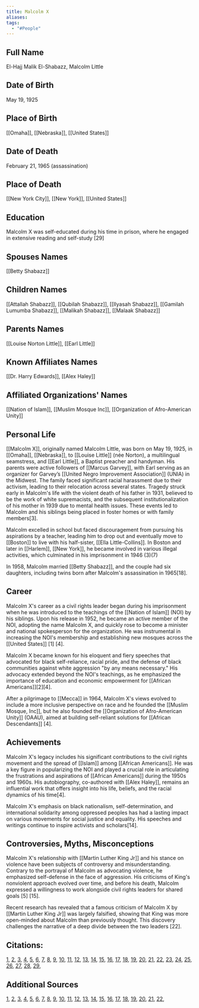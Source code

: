 ```yaml
---
title: Malcolm X
aliases: 
tags:
  - "#People"
---
```


## Full Name
 El-Hajj Malik El-Shabazz, Malcolm Little
## Date of Birth
May 19, 1925
## Place of Birth
[[Omaha]], [[Nebraska]], [[United States]]
## Date of Death
February 21, 1965 (assassination)
## Place of Death
[[New York City]], [[New York]], [[United States]]
## Education
Malcolm X was self-educated during his time in prison, where he engaged in extensive reading and self-study [29]
## Spouses Names
[[Betty Shabazz]]
## Children Names
[[Attallah Shabazz]], [[Qubilah Shabazz]], [[Ilyasah Shabazz]], [[Gamilah Lumumba Shabazz]], [[Malikah Shabazz]], [[Malaak Shabazz]]
## Parents Names
[[Louise Norton Little]], [[Earl Little]]
## Known Affiliates Names
[[Dr. Harry Edwards]], [[Alex Haley]]
## Affiliated Organizations' Names
[[Nation of Islam]], [[Muslim Mosque Inc]], [[Organization of Afro-American Unity]]
## Personal Life

[[Malcolm X]], originally named Malcolm Little, was born on May 19, 1925, in [[Omaha]], [[Nebraska]], to [[Louise Little]] (née Norton), a multilingual seamstress, and [[Earl Little]], a Baptist preacher and handyman. His parents were active followers of [[Marcus Garvey]], with Earl serving as an organizer for Garvey’s [[United Negro Improvement Association]] (UNIA) in the Midwest. The family faced significant racial harassment due to their activism, leading to their relocation across several states. Tragedy struck early in Malcolm's life with the violent death of his father in 1931, believed to be the work of white supremacists, and the subsequent institutionalization of his mother in 1939 due to mental health issues. These events led to Malcolm and his siblings being placed in foster homes or with family members[3].

Malcolm excelled in school but faced discouragement from pursuing his aspirations by a teacher, leading him to drop out and eventually move to [[Boston]] to live with his half-sister, [[Ella Little-Collins]]. In Boston and later in [[Harlem]], [[New York]], he became involved in various illegal activities, which culminated in his imprisonment in 1946 (3)(7)

In 1958, Malcolm married [[Betty Shabazz]], and the couple had six daughters, including twins born after Malcolm's assassination in 1965[18].

## Career

Malcolm X's career as a civil rights leader began during his imprisonment when he was introduced to the teachings of the [[Nation of Islam]] (NOI) by his siblings. Upon his release in 1952, he became an active member of the NOI, adopting the name Malcolm X, and quickly rose to become a minister and national spokesperson for the organization. He was instrumental in increasing the NOI's membership and establishing new mosques across the [[United States]] [1]  [4].

Malcolm X became known for his eloquent and fiery speeches that advocated for black self-reliance, racial pride, and the defense of black communities against white aggression "by any means necessary." His advocacy extended beyond the NOI's teachings, as he emphasized the importance of education and economic empowerment for [[African Americans]][2][4].

After a pilgrimage to [[Mecca]] in 1964, Malcolm X's views evolved to include a more inclusive perspective on race and he founded the [[Muslim Mosque, Inc]], but he also founded the [[Organization of Afro-American Unity]] (OAAU), aimed at building self-reliant solutions for [[African Descendants]] [4].

## Achievements

Malcolm X's legacy includes his significant contributions to the civil rights movement and the spread of [[Islam]] among [[African Americans]]. He was a key figure in popularizing the NOI and played a crucial role in articulating the frustrations and aspirations of [[African Americans]] during the 1950s and 1960s. His autobiography, co-authored with [[Alex Haley]], remains an influential work that offers insight into his life, beliefs, and the racial dynamics of his time[4].

Malcolm X's emphasis on black nationalism, self-determination, and international solidarity among oppressed peoples has had a lasting impact on various movements for social justice and equality. His speeches and writings continue to inspire activists and scholars[14].

## Controversies, Myths, Misconceptions

Malcolm X's relationship with [[Martin Luther King Jr]] and his stance on violence have been subjects of controversy and misunderstanding. Contrary to the portrayal of Malcolm as advocating violence, he emphasized self-defense in the face of aggression. His criticisms of King's nonviolent approach evolved over time, and before his death, Malcolm expressed a willingness to work alongside civil rights leaders for shared goals [5]  [15].

Recent research has revealed that a famous criticism of Malcolm X by [[Martin Luther King Jr]] was largely falsified, showing that King was more open-minded about Malcolm than previously thought. This discovery challenges the narrative of a deep divide between the two leaders [22].

## Citations:
[1](https://www.semanticscholar.org/paper/11bb44ca46a9d168d5f64d126ea3a4deb1b146bc), [2](https://www.semanticscholar.org/paper/0f3f4ea43586df968350d1b5630dca1f0e6a6187), [3](https://pubmed.ncbi.nlm.nih.gov/19537387/), [4](https://www.semanticscholar.org/paper/90e545a836208e11193a140909f465add8cde6e0), [5](https://www.semanticscholar.org/paper/dcc67de0c229bff83034ed4788f93d17bd776c77), [6](https://www.semanticscholar.org/paper/8bd5c0c7f9e251536506191ab4dd804bd557ded0), [7](https://www.semanticscholar.org/paper/349729bc1acf70245507dac7ee6d6dd4ba3d6f9f), [8](https://www.semanticscholar.org/paper/0d7599a4d4b1c299b6a5a2670ee4f131e54fbac9), [9](https://www.semanticscholar.org/paper/1e5d5de8675006537717383f82ffd3b88a5d49f8), [10](https://www.semanticscholar.org/paper/2d0175b686c42936be12c566cb03c82608839721), [11](https://www.semanticscholar.org/paper/09c058dbec0e03348a14a22f014108f72c7a4c04), [12](https://www.semanticscholar.org/paper/e4b68c70b0341c3e50cd0de9d378224807f88303), [13](https://www.semanticscholar.org/paper/f8b92b8aaf14760617a3d57cfb08912ad2aeb3dd), [14](https://www.semanticscholar.org/paper/a087288857fd87634e34c5b87df9e1bfc5f1e9b0), [15](https://www.semanticscholar.org/paper/3646b1ec32c944316da23831aa96255aa07aae71), [16](https://www.semanticscholar.org/paper/039d4959f4de940c8b1e3f2c0d4d3295486a6783), [17](https://www.semanticscholar.org/paper/7de3fad51259134180e798fc98559cbe744fa358), [18](https://www.semanticscholar.org/paper/b5a1b2e8d39b3e6ddd7de074fc869dfa5f9d60c6), [19](https://www.semanticscholar.org/paper/116b71a8a9b63c4168529ad3a4bd2060f5e0758a), [20](https://www.semanticscholar.org/paper/cc54366181949f579b89bd39f0237bcfc6885d6c), [21](https://www.semanticscholar.org/paper/b8be7dac99313fc54510e5d7e778a4b862a01884), [22](https://www.semanticscholar.org/paper/351e9eb79e5a1be13bc18febce053059c5989ad2), [23](https://www.semanticscholar.org/paper/e5f19286f99c332baf2fcbf50dd5928e128f4ece), [24](https://www.semanticscholar.org/paper/14920e9fc1b6b67937c883a085cdc4a09bcb24b2), [25](https://www.semanticscholar.org/paper/c5a5424a5d3eb5c6e26ee05f6f0ae6ba1bc9a2d6), [26](https://www.semanticscholar.org/paper/07081b1379600813285bf64e57fe1a80653c6631), [27](https://www.semanticscholar.org/paper/54531fecf420f1c04eae0d617ae95333d3e3da27), [28](https://www.semanticscholar.org/paper/898b48a9ff754a76b5a5972137c9ddb52eea060c), [29](https://www.semanticscholar.org/paper/Malcolm-X%2C-the-Prison-Years%3A-The-Relentless-Pursuit-Tucker/78f14384493ac62639c40105cb82dd466570cbd9),
## Additional Sources
[1](https://www.wesleyan.edu/mlk/posters/malcolmx.html), [2](https://pacific.edu.ni/education-is-the-passport-to-the-future-for-tomorrow-belongs-to-those-who-prepare-for-it-today-malcolm-x/), [3](https://collaborativehistory.gse.upenn.edu/stories/malcolm-x-part-i-malcolm-little%E2%80%99s-coming-age), [4](https://www.malcolmx.com/achievements/), [5](https://www.aljazeera.com/opinions/2020/2/21/malcolm-x-is-still-misunderstood-and-misused), [6](https://www.britannica.com/biography/Malcolm-X), [7](https://www.biography.com/activists/malcolm-x), [8](https://www.cbsnews.com/live-updates/malcolm-x-ben-crump-assassination-lawsuit-nypd-government-conceal-evidence/), [9](https://researchcentre.trtworld.com/featured/malcolm-x-the-legacy-of-a-civil-rights-leader/), [10](https://www.pbs.org/wgbh/americanexperience/features/godinamerica-civil-rights/), [11](https://en.wikipedia.org/wiki/Malcolm_X), [12](https://infed.org/mobi/malcolm-x-on-education/), [13](https://milwaukeebronzevillehistories.org/items/show/2), [14](https://www.havefunwithhistory.com/malcolm-x-accomplishments/), [15](https://www.pbs.org/wgbh/americanexperience/features/malcolmx-and-civil-rights-movement/), [16](https://www.pbs.org/wgbh/americanexperience/features/malcolmx-timeline-malcolm-xs-life/), [17](https://www.millersbookreview.com/p/education-of-malcolm-x), [18](https://www.pbs.org/wgbh/americanexperience/features/malcolmx-x/), [19](https://www.gc.cuny.edu/sites/default/files/2021-05/ASmallwood-Malcolm-The-Leadership-Of-Malcolm-X-05-02-14.pdf), [20](https://kinginstitute.stanford.edu/malcolm-x), [21](https://collaborativehistory.gse.upenn.edu/stories/malcolm-x-part-iii-malcolm-x-and-nation-islam), [22](https://www.theguardian.com/books/2023/may/10/martin-luther-king-jonathan-eig-book-malcolm-x),